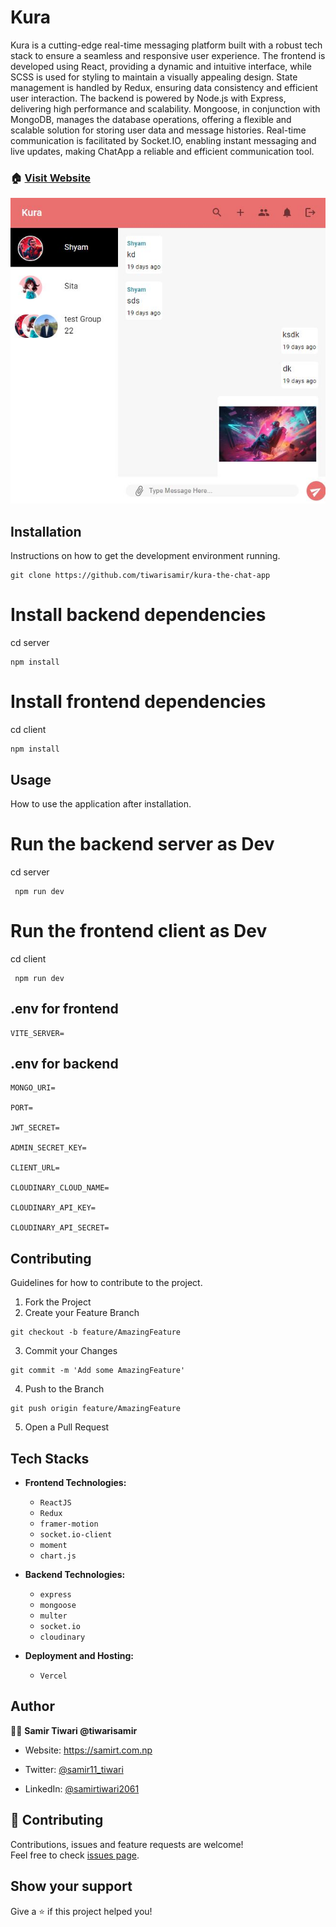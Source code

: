 # Kura

Kura is a cutting-edge real-time messaging platform built with a robust tech stack to ensure a seamless and responsive user experience. The frontend is developed using React, providing a dynamic and intuitive interface, while SCSS is used for styling to maintain a visually appealing design. State management is handled by Redux, ensuring data consistency and efficient user interaction. The backend is powered by Node.js with Express, delivering high performance and scalability. Mongoose, in conjunction with MongoDB, manages the database operations, offering a flexible and scalable solution for storing user data and message histories. Real-time communication is facilitated by Socket.IO, enabling instant messaging and live updates, making ChatApp a reliable and efficient communication tool.

### 🏠 [Visit Website](https://kura-liard.vercel.app/)

[![MasterHead](/client/public/kura.JPG)](https://kura-liard.vercel.app)

## Installation

Instructions on how to get the development environment running.

```
git clone https://github.com/tiwarisamir/kura-the-chat-app
```

# Install backend dependencies

cd server

```
npm install
```

# Install frontend dependencies

cd client

```
npm install
```

## Usage

How to use the application after installation.

# Run the backend server as Dev

cd server

```
 npm run dev
```

# Run the frontend client as Dev

cd client

```
 npm run dev
```

## .env for frontend

```
VITE_SERVER=
```

## .env for backend

```
MONGO_URI=

PORT=

JWT_SECRET=

ADMIN_SECRET_KEY=

CLIENT_URL=

CLOUDINARY_CLOUD_NAME=

CLOUDINARY_API_KEY=

CLOUDINARY_API_SECRET=
```

## Contributing

Guidelines for how to contribute to the project.

1. Fork the Project
2. Create your Feature Branch

```
git checkout -b feature/AmazingFeature
```

3. Commit your Changes

```
git commit -m 'Add some AmazingFeature'
```

4. Push to the Branch

```
git push origin feature/AmazingFeature
```

5. Open a Pull Request

## Tech Stacks

- **Frontend Technologies:**

  - `ReactJS`
  - `Redux`
  - `framer-motion`
  - `socket.io-client`
  - `moment`
  - `chart.js`

- **Backend Technologies:**

  - `express`
  - `mongoose`
  - `multer`
  - `socket.io`
  - `cloudinary`

- **Deployment and Hosting:**

  - `Vercel`

## Author

🙎‍♂️ **Samir Tiwari @tiwarisamir**

- Website: https://samirt.com.np
- Twitter: [@samir11_tiwari](https://twitter.com/samir11_tiwari)

- LinkedIn: [@samirtiwari2061](https://linkedin.com/in/samirtiwari2061)

## 🤝 Contributing

Contributions, issues and feature requests are welcome! <br />Feel free to check [issues page](https://github.com/tiwarisamir/kura-the-chat-app/issues).

## Show your support

Give a ⭐️ if this project helped you!
